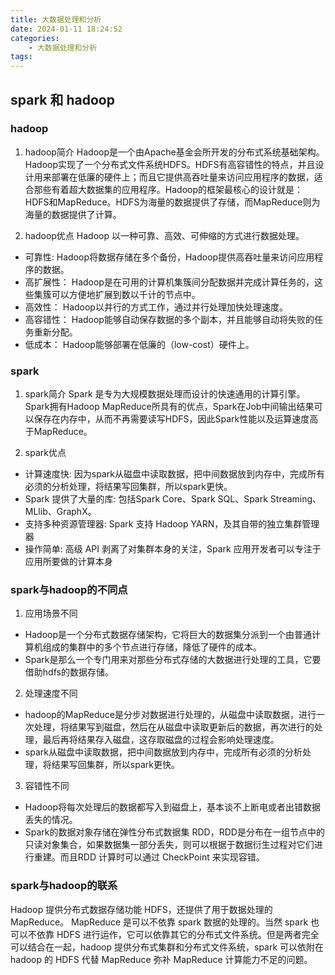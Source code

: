 ```yaml
---
title: 大数据处理和分析
date: 2024-01-11 18:24:52
categories:
    - 大数据处理和分析
tags:
---
```


## spark 和 hadoop
### hadoop
1. hadoop简介
Hadoop是一个由Apache基金会所开发的分布式系统基础架构。 Hadoop实现了一个分布式文件系统HDFS。HDFS有高容错性的特点，并且设计用来部署在低廉的硬件上；而且它提供高吞吐量来访问应用程序的数据，适合那些有着超大数据集的应用程序。Hadoop的框架最核心的设计就是：HDFS和MapReduce。HDFS为海量的数据提供了存储，而MapReduce则为海量的数据提供了计算。

2. hadoop优点
Hadoop 以一种可靠、高效、可伸缩的方式进行数据处理。
- 可靠性: Hadoop将数据存储在多个备份，Hadoop提供高吞吐量来访问应用程序的数据。
- 高扩展性： Hadoop是在可用的计算机集簇间分配数据并完成计算任务的，这些集簇可以方便地扩展到数以千计的节点中。
- 高效性： Hadoop以并行的方式工作，通过并行处理加快处理速度。
- 高容错性： Hadoop能够自动保存数据的多个副本，并且能够自动将失败的任务重新分配。
- 低成本： Hadoop能够部署在低廉的（low-cost）硬件上。

### spark
1. spark简介
Spark 是专为大规模数据处理而设计的快速通用的计算引擎。Spark拥有Hadoop MapReduce所具有的优点，Spark在Job中间输出结果可以保存在内存中，从而不再需要读写HDFS，因此Spark性能以及运算速度高于MapReduce。

2. spark优点
- 计算速度快: 因为spark从磁盘中读取数据，把中间数据放到内存中，完成所有必须的分析处理，将结果写回集群，所以spark更快。
- Spark 提供了大量的库: 包括Spark Core、Spark SQL、Spark Streaming、MLlib、GraphX。
- 支持多种资源管理器: Spark 支持 Hadoop YARN，及其自带的独立集群管理器
- 操作简单: 高级 API 剥离了对集群本身的关注，Spark 应用开发者可以专注于应用所要做的计算本身

### spark与hadoop的不同点
1. 应用场景不同
- Hadoop是一个分布式数据存储架构，它将巨大的数据集分派到一个由普通计算机组成的集群中的多个节点进行存储，降低了硬件的成本。
- Spark是那么一个专门用来对那些分布式存储的大数据进行处理的工具，它要借助hdfs的数据存储。
2. 处理速度不同
- hadoop的MapReduce是分步对数据进行处理的，从磁盘中读取数据，进行一次处理，将结果写到磁盘，然后在从磁盘中读取更新后的数据，再次进行的处理，最后再将结果存入磁盘，这存取磁盘的过程会影响处理速度。
- spark从磁盘中读取数据，把中间数据放到内存中，完成所有必须的分析处理，将结果写回集群，所以spark更快。
3. 容错性不同
- Hadoop将每次处理后的数据都写入到磁盘上，基本谈不上断电或者出错数据丢失的情况。
- Spark的数据对象存储在弹性分布式数据集 RDD，RDD是分布在一组节点中的只读对象集合，如果数据集一部分丢失，则可以根据于数据衍生过程对它们进行重建。而且RDD 计算时可以通过 CheckPoint 来实现容错。

### spark与hadoop的联系
Hadoop 提供分布式数据存储功能 HDFS，还提供了用于数据处理的 MapReduce。 MapReduce 是可以不依靠 spark 数据的处理的。当然 spark 也可以不依靠 HDFS 进行运作，它可以依靠其它的分布式文件系统。但是两者完全可以结合在一起，hadoop 提供分布式集群和分布式文件系统，spark 可以依附在 hadoop 的 HDFS 代替 MapReduce 弥补 MapReduce 计算能力不足的问题。

